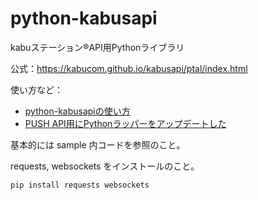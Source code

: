 # python-kabusapi

kabuステーション®API用Pythonライブラリ

公式：https://kabucom.github.io/kabusapi/ptal/index.html

使い方など：
 - [python-kabusapiの使い方](https://qiita.com/shirasublue/items/bbd8b5860612904deea0)
 - [PUSH API用にPythonラッパーをアップデートした](https://qiita.com/shirasublue/items/f51986f39dd8a3bf8310)

基本的には sample 内コードを参照のこと。

requests, websockets をインストールのこと。

```
pip install requests websockets
```
